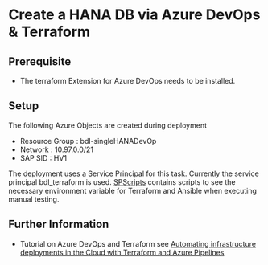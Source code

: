 # Create a HANA DB via Azure DevOps & Terraform

## Prerequisite
* The terraform Extension for Azure DevOps needs to be installed.

## Setup
The following Azure Objects are created during deployment
- Resource Group : bdl-singleHANADevOp
- Network : 10.97.0.0/21
- SAP SID : HV1

The deployment uses a Service Principal for this task. Currently the service principal bdl_terraform is used.
[SPScripts](SPScripts) contains scripts to see the necessary environment variable for Terraform and Ansible when executing manual testing.

## Further Information
* Tutorial on Azure DevOps and Terraform see [Automating infrastructure deployments in the Cloud with Terraform and Azure Pipelines](https://www.azuredevopslabs.com/labs/vstsextend/terraform/)
